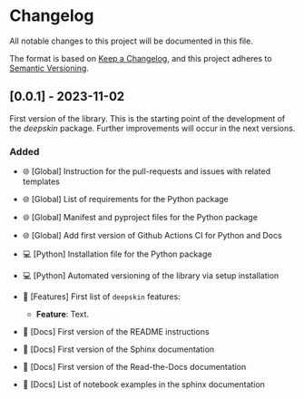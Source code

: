 # Changelog

All notable changes to this project will be documented in this file.

The format is based on [Keep a Changelog](https://keepachangelog.com/en/1.0.0/), and this project adheres to [Semantic Versioning](https://semver.org/spec/v2.0.0.html).

## [0.0.1] - 2023-11-02

First version of the library.
This is the starting point of the development of the *deepskin* package.
Further improvements will occur in the next versions.

### Added

- :globe_with_meridians: [Global] Instruction for the pull-requests and issues with related templates
- :globe_with_meridians: [Global] List of requirements for the Python package
- :globe_with_meridians: [Global] Manifest and pyproject files for the Python package
- :globe_with_meridians: [Global] Add first version of Github Actions CI for Python and Docs

- :computer: [Python] Installation file for the Python package
- :computer: [Python] Automated versioning of the library via setup installation

- :construction: [Features] First list of `deepskin` features:
  * **Feature**:
    Text.

- :closed_book: [Docs] First version of the README instructions
- :closed_book: [Docs] First version of the Sphinx documentation
- :closed_book: [Docs] First version of the Read-the-Docs documentation
- :closed_book: [Docs] List of notebook examples in the sphinx documentation

